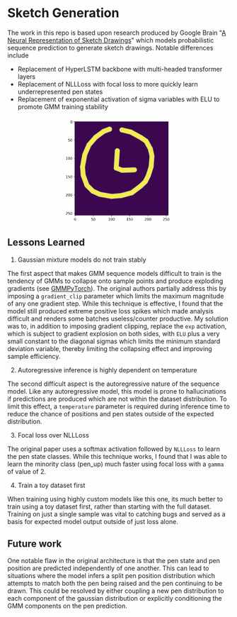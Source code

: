 # Sketch Generation #
The work in this repo is based upon research produced by Google Brain "[A Neural Representation of Sketch Drawings](https://arxiv.org/pdf/1704.03477)" which models probabilistic sequence prediction to generate sketch drawings. Notable differences include
* Replacement of HyperLSTM backbone with multi-headed transformer layers
* Replacement of NLLLoss with focal loss to more quickly learn underrepresented pen states
* Replacement of exponential activation of sigma variables with ELU to promote GMM training stability

<p align="center">
<img width="50%" src="assets/clock_generation.png" alt="Example Optimization"/>
</p>

## Lessons Learned ##
1. Gaussian mixture models do not train stably

The first aspect that makes GMM sequence models difficult to train is the tendency of GMMs to collapse onto sample points and produce exploding gradients (see [GMMPyTorch](https://github.com/kylesayrs/GMMPytorch)). The original authors partially address this by imposing a `gradient_clip` parameter which limits the maximum magnitude of any one gradient step. While this technique is effective, I found that the model still produced extreme positive loss spikes which made analysis difficult and renders some batches useless/counter productive. My solution was to, in addition to imposing gradient clipping, replace the `exp` activation, which is subject to gradient explosion on both sides, with `ELU` plus a very small constant to the diagonal sigmas which limits the minimum standard deviation variable, thereby limiting the collapsing effect and improving sample efficiency.

2. Autoregressive inference is highly dependent on temperature

The second difficult aspect is the autoregressive nature of the sequence model. Like any autoregressive model, this model is prone to hallucinations if predictions are produced which are not within the dataset distribution. To limit this effect, a `temperature` parameter is required during inference time to reduce the chance of positions and pen states outside of the expected distribution.

3. Focal loss over NLLLoss

The original paper uses a softmax activation followed by `NLLLoss` to learn the pen state classes. While this technique works, I found that I was able to learn the minority class (pen_up) much faster using focal loss with a `gamma` of value of 2.

4. Train a toy dataset first

When training using highly custom models like this one, its much better to train using a toy dataset first, rather than starting with the full dataset. Training on just a single sample was vital to catching bugs and served as a basis for expected model output outside of just loss alone.


## Future work ##
One notable flaw in the original architecture is that the pen state and pen position are predicted independently of one another. This can lead to situations where the model infers a split pen position  distribution which attempts to match both the pen being raised and the pen continuing to be drawn. This could be resolved by either coupling a new pen distribution to each component of the gaussian distribution or explicitly conditioning the GMM components on the pen prediction.
